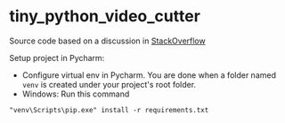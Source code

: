 # tiny_python_video_cutter

Source code based on a discussion in [StackOverflow](https://stackoverflow.com/questions/37317140/cutting-out-a-portion-of-video-python)

Setup project in Pycharm:
- Configure virtual env in Pycharm. You are done when a folder named ```venv``` is created under your project's root folder.
- Windows: Run this command
```
"venv\Scripts\pip.exe" install -r requirements.txt
```